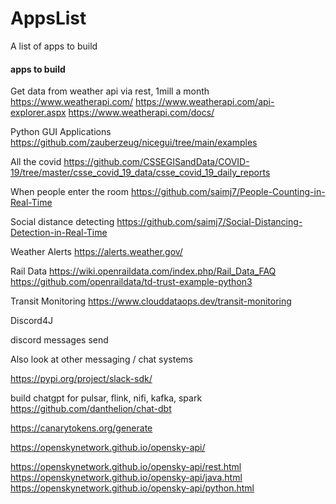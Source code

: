 # AppsList
A list of apps to build



#### apps to build

Get data from weather api via rest, 1mill a month
https://www.weatherapi.com/
https://www.weatherapi.com/api-explorer.aspx
https://www.weatherapi.com/docs/

Python GUI Applications
https://github.com/zauberzeug/nicegui/tree/main/examples

All the covid
https://github.com/CSSEGISandData/COVID-19/tree/master/csse_covid_19_data/csse_covid_19_daily_reports

When people enter the room
https://github.com/saimj7/People-Counting-in-Real-Time

Social distance detecting
https://github.com/saimj7/Social-Distancing-Detection-in-Real-Time

Weather Alerts
https://alerts.weather.gov/

Rail Data
https://wiki.openraildata.com/index.php/Rail_Data_FAQ
https://github.com/openraildata/td-trust-example-python3

Transit Monitoring
https://www.clouddataops.dev/transit-monitoring

Discord4J

discord messages send

Also look at other messaging / chat systems


https://pypi.org/project/slack-sdk/


build chatgpt for pulsar, flink, nifi, kafka, spark
https://github.com/danthelion/chat-dbt



https://canarytokens.org/generate



https://openskynetwork.github.io/opensky-api/

https://openskynetwork.github.io/opensky-api/rest.html
https://openskynetwork.github.io/opensky-api/java.html
https://openskynetwork.github.io/opensky-api/python.html
